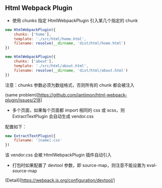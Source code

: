 ## Html Webpack Plugin

* 使用 chunks 指定 HtmlWebpackPlugin 引入某几个指定的 chunk

```js
new HtmlWebpackPlugin({
	chunks: ['home'], 
	template: './src/html/home.html',
	filename: resolve(__dirname, 'dist/html/home.html')
})

new HtmlWebpackPlugin({
	chunks: ['about'],
	template: './src/html/about.html',
	filename: resolve(__dirname, 'dist/html/about.html')
})
```

注意：chunks 参数必须为数组格式，否则所有的 chunk 都会被注入

(same problem)[https://github.com/jantimon/html-webpack-plugin/issues/218]

* 多个页面，如果每个页面都 import 相同的 css 或 scss，则 ExtractTextPlugin 会自动生成 vendor.css

配置如下：

```js
new ExtractTextPlugin({
	filename: '[name].css'
})
```

该 vendor.css 会被 HtmlWebpackPlugin 插件自动引入

* 打包时如果配置了 devtool 参数，即 source-map，则注意不能设置为 eval-source-map

(Detail)[https://webpack.js.org/configuration/devtool/]
